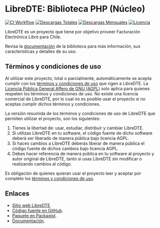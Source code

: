 # LibreDTE: Biblioteca PHP (Núcleo)

[![CI Workflow](https://github.com/libredte/libredte-lib-core/actions/workflows/ci.yml/badge.svg?branch=master&event=push)](https://github.com/libredte/libredte-lib-core/actions/workflows/ci.yml?query=branch%3Amaster)
[![Descargas Totales](https://poser.pugx.org/libredte/libredte-lib-core/downloads)](https://packagist.org/packages/libredte/libredte-lib-core)
[![Descargas Mensuales](https://poser.pugx.org/libredte/libredte-lib-core/d/monthly)](https://packagist.org/packages/libredte/libredte-lib-core)
[![Licencia](https://poser.pugx.org/libredte/libredte-lib-core/license)](https://packagist.org/packages/libredte/libredte-lib-core)

LibreDTE es un proyecto que tiene por objetivo proveer Facturación Electrónica Libre para Chile.

Revisa la [documentación](https://lib-core.docs.libredte.cl) de la biblioteca para más información, sus características y detalles de su uso.

## Términos y condiciones de uso

Al utilizar este proyecto, total o parcialmente, automáticamente se acepta cumplir con los [términos y condiciones de uso](https://www.libredte.cl/legal) que rigen a LibreDTE. La [Licencia Pública General Affero de GNU (AGPL)](https://raw.githubusercontent.com/libredte/libredte-lib-core/master/COPYING) solo aplica para quienes respeten los términos y condiciones de uso. No existe una licencia comercial de LibreDTE, por lo cual no es posible usar el proyecto si no aceptas cumplir dichos términos y condiciones.

La versión resumida de los términos y condiciones de uso de LibreDTE que permiten utilizar el proyecto, son los siguientes:

1. Tienes la libertad de: usar, estudiar, distribuir y cambiar LibreDTE.
2. Si utilizas LibreDTE en tu software, el código fuente de dicho software deberá ser liberado de manera pública bajo licencia AGPL.
3. Si haces cambios a LibreDTE deberás liberar de manera pública el código fuente de dichos cambios bajo licencia AGPL.
4. Debes hacer referencia de manera pública en tu software al proyecto y autor original de LibreDTE, tanto si usas LibreDTE sin modificar o realizando cambios al código.

Es obligación de quienes quieran usar el proyecto leer y aceptar por completo los [términos y condiciones de uso](https://www.libredte.cl/legal).

Enlaces
-------

- [Sitio web LibreDTE](https://www.libredte.cl).
- [Código fuente en GitHub](https://github.com/libredte/libredte-lib-core).
- [Paquete en Packagist](https://packagist.org/packages/libredte/libredte-lib-core).
- [Documentación](https://lib-core.docs.libredte.cl).
